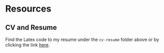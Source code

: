 # Resources

## CV and Resume
Find the Latex code to my resume under the `cv-resume` folder above or by clicking the link [here](https://github.com/xiomarag/website_resources/blob/main/cv-resume/Resume_XiomaraGonzalez_Template.tex).
